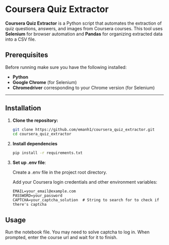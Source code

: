 # Coursera Quiz Extractor

**Coursera Quiz Extractor** is a Python script that automates the extraction of quiz questions, answers, and images from Coursera courses. This tool uses **Selenium** for browser automation and **Pandas** for organizing extracted data into a CSV file.

## Prerequisites

Before running make sure you have the following installed:

- **Python**
- **Google Chrome** (for Selenium)
- **Chromedriver** corresponding to your Chrome version (for Selenium)

---

## Installation

1. **Clone the repository:**
   ```bash
   git clone https://github.com/emanh1/coursera_quiz_extractor.git
   cd coursera_quiz_extractor
   ```

2. **Install dependencies**
    ```bash
    pip install -r requirements.txt
    ```

3. **Set up .env file**:

    Create a .env file in the project root directory.

    Add your Coursera login credentials and other environment variables:
    
    ```.env
    EMAIL=your_email@example.com
    PASSWORD=your_password
    CAPTCHA=your_captcha_solution  # String to search for to check if there's captcha
    ```


## Usage
Run the notebook file. You may need to solve captcha to log in. When prompted, enter the course url and wait for it to finish.